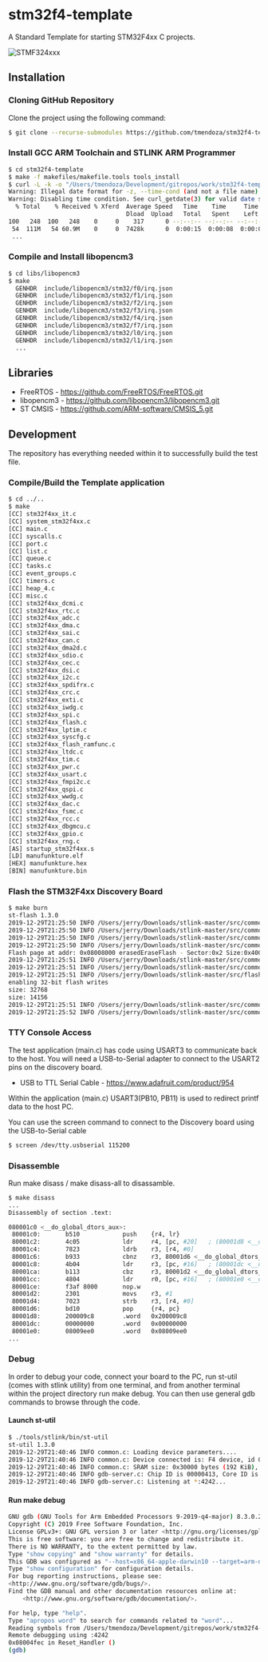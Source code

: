 # stm32f4-template

A Standard Template for starting STM32F4xx C projects.

![STMF324xxx](https://www.st.com/content/ccc/fragment/product_related/rpn_information/board_photo/17/e9/78/47/7c/f4/42/e1/stm32f4_discovery.jpg/files/stm32f4_discovery.jpg/_jcr_content/translations/en.stm32f4_discovery.jpg)

## Installation

### Cloning GitHub Repository
Clone the project using the following command:

```bash
$ git clone --recurse-submodules https://github.com/tmendoza/stm32f4-template.git
```

### Install GCC ARM Toolchain and STLINK ARM Programmer

```bash
$ cd stm32f4-template
$ make -f makefiles/makefile.tools tools_install
$ curl -L -k -o "/Users/tmendoza/Development/gitrepos/work/stm32f4-template/makefiles/../downloads/gcc-arm-none-eabi-9-2019-q4-major-mac.tar.bz2" -z "/Users/tmendoza/Development/gitrepos/work/stm32f4-template/makefiles/../downloads/gcc-arm-none-eabi-9-2019-q4-major-mac.tar.bz2" "https://developer.arm.com/-/media/Files/downloads/gnu-rm/9-2019q4/RC2.1/gcc-arm-none-eabi-9-2019-q4-major-mac.tar.bz2"
Warning: Illegal date format for -z, --time-cond (and not a file name). 
Warning: Disabling time condition. See curl_getdate(3) for valid date syntax.
  % Total    % Received % Xferd  Average Speed   Time    Time     Time  Current
                                 Dload  Upload   Total   Spent    Left  Speed
100   248  100   248    0     0    317      0 --:--:-- --:--:-- --:--:--   317
 54  111M   54 60.9M    0     0  7428k      0  0:00:15  0:00:08  0:00:07  9.7M
 ...
```

### Compile and Install libopencm3

```bash
$ cd libs/libopencm3
$ make
  GENHDR  include/libopencm3/stm32/f0/irq.json
  GENHDR  include/libopencm3/stm32/f1/irq.json
  GENHDR  include/libopencm3/stm32/f2/irq.json
  GENHDR  include/libopencm3/stm32/f3/irq.json
  GENHDR  include/libopencm3/stm32/f4/irq.json
  GENHDR  include/libopencm3/stm32/f7/irq.json
  GENHDR  include/libopencm3/stm32/l0/irq.json
  GENHDR  include/libopencm3/stm32/l1/irq.json
  ...
```


## Libraries

* FreeRTOS - https://github.com/FreeRTOS/FreeRTOS.git
* libopencm3 - https://github.com/libopencm3/libopencm3.git
* ST CMSIS - https://github.com/ARM-software/CMSIS_5.git

## Development
The repository has everything needed within it to successfully build the test file.  

### Compile/Build the Template application 

```bash
$ cd ../..
$ make
[CC] stm32f4xx_it.c
[CC] system_stm32f4xx.c
[CC] main.c
[CC] syscalls.c
[CC] port.c
[CC] list.c
[CC] queue.c
[CC] tasks.c
[CC] event_groups.c
[CC] timers.c
[CC] heap_4.c
[CC] misc.c
[CC] stm32f4xx_dcmi.c
[CC] stm32f4xx_rtc.c
[CC] stm32f4xx_adc.c
[CC] stm32f4xx_dma.c
[CC] stm32f4xx_sai.c
[CC] stm32f4xx_can.c
[CC] stm32f4xx_dma2d.c
[CC] stm32f4xx_sdio.c
[CC] stm32f4xx_cec.c
[CC] stm32f4xx_dsi.c
[CC] stm32f4xx_i2c.c
[CC] stm32f4xx_spdifrx.c
[CC] stm32f4xx_crc.c
[CC] stm32f4xx_exti.c
[CC] stm32f4xx_iwdg.c
[CC] stm32f4xx_spi.c
[CC] stm32f4xx_flash.c
[CC] stm32f4xx_lptim.c
[CC] stm32f4xx_syscfg.c
[CC] stm32f4xx_flash_ramfunc.c
[CC] stm32f4xx_ltdc.c
[CC] stm32f4xx_tim.c
[CC] stm32f4xx_pwr.c
[CC] stm32f4xx_usart.c
[CC] stm32f4xx_fmpi2c.c
[CC] stm32f4xx_qspi.c
[CC] stm32f4xx_wwdg.c
[CC] stm32f4xx_dac.c
[CC] stm32f4xx_fsmc.c
[CC] stm32f4xx_rcc.c
[CC] stm32f4xx_dbgmcu.c
[CC] stm32f4xx_gpio.c
[CC] stm32f4xx_rng.c
[AS] startup_stm32f4xx.s
[LD] manufunkture.elf
[HEX] manufunkture.hex
[BIN] manufunkture.bin
```

### Flash the STM32F4xx Discovery Board
```bash
$ make burn
st-flash 1.3.0
2019-12-29T21:25:50 INFO /Users/jerry/Downloads/stlink-master/src/common.c: Loading device parameters....
2019-12-29T21:25:50 INFO /Users/jerry/Downloads/stlink-master/src/common.c: Device connected is: F4 device, id 0x10076413
2019-12-29T21:25:50 INFO /Users/jerry/Downloads/stlink-master/src/common.c: SRAM size: 0x30000 bytes (192 KiB), Flash: 0x100000 bytes (1024 KiB) in pages of 16384 bytes
2019-12-29T21:25:50 INFO /Users/jerry/Downloads/stlink-master/src/common.c: Attempting to write 46924 (0xb74c) bytes to stm32 address: 134217728 (0x8000000)
Flash page at addr: 0x08008000 erasedEraseFlash - Sector:0x2 Size:0x4000 
2019-12-29T21:25:51 INFO /Users/jerry/Downloads/stlink-master/src/common.c: Finished erasing 3 pages of 16384 (0x4000) bytes
2019-12-29T21:25:51 INFO /Users/jerry/Downloads/stlink-master/src/common.c: Starting Flash write for F2/F4/L4
2019-12-29T21:25:51 INFO /Users/jerry/Downloads/stlink-master/src/flash_loader.c: Successfully loaded flash loader in sram
enabling 32-bit flash writes
size: 32768
size: 14156
2019-12-29T21:25:51 INFO /Users/jerry/Downloads/stlink-master/src/common.c: Starting verification of write complete
2019-12-29T21:25:52 INFO /Users/jerry/Downloads/stlink-master/src/common.c: Flash written and verified! jolly good!
```

### TTY Console Access
The test application (main.c) has code using USART3 to communicate back to the host.  You will need a USB-to-Serial adapter
to connect to the USART2 pins on the discovery board. 

* USB to TTL Serial Cable - https://www.adafruit.com/product/954

Within the application (main.c) USART3(PB10, PB11) is used to redirect printf data to the host PC.

You can use the screen command to connect to the Discovery board using the USB-to-Serial cable

```bash
$ screen /dev/tty.usbserial 115200
```

### Disassemble

Run make disass / make disass-all to disassamble.

```bash
$ make disass
...
Disassembly of section .text:

080001c0 <__do_global_dtors_aux>:
 80001c0:       b510            push    {r4, lr}
 80001c2:       4c05            ldr     r4, [pc, #20]   ; (80001d8 <__do_global_dtors_aux+0x18>)
 80001c4:       7823            ldrb    r3, [r4, #0]
 80001c6:       b933            cbnz    r3, 80001d6 <__do_global_dtors_aux+0x16>
 80001c8:       4b04            ldr     r3, [pc, #16]   ; (80001dc <__do_global_dtors_aux+0x1c>)
 80001ca:       b113            cbz     r3, 80001d2 <__do_global_dtors_aux+0x12>
 80001cc:       4804            ldr     r0, [pc, #16]   ; (80001e0 <__do_global_dtors_aux+0x20>)
 80001ce:       f3af 8000       nop.w
 80001d2:       2301            movs    r3, #1
 80001d4:       7023            strb    r3, [r4, #0]
 80001d6:       bd10            pop     {r4, pc}
 80001d8:       200009c8        .word   0x200009c8
 80001dc:       00000000        .word   0x00000000
 80001e0:       08009ee0        .word   0x08009ee0
...
```

### Debug

In order to debug your code, connect your board to the PC, run st-util (comes with stlink utility) from one terminal, and from another terminal within the project directory run make debug. You can then use general gdb commands to browse through the code.

#### Launch st-util
```bash
$ ./tools/stlink/bin/st-util
st-util 1.3.0
2019-12-29T21:40:46 INFO common.c: Loading device parameters....
2019-12-29T21:40:46 INFO common.c: Device connected is: F4 device, id 0x10076413
2019-12-29T21:40:46 INFO common.c: SRAM size: 0x30000 bytes (192 KiB), Flash: 0x100000 bytes (1024 KiB) in pages of 16384 bytes
2019-12-29T21:40:46 INFO gdb-server.c: Chip ID is 00000413, Core ID is  2ba01477.
2019-12-29T21:40:46 INFO gdb-server.c: Listening at *:4242...
```

#### Run make debug 
```bash
GNU gdb (GNU Tools for Arm Embedded Processors 9-2019-q4-major) 8.3.0.20190709-git
Copyright (C) 2019 Free Software Foundation, Inc.
License GPLv3+: GNU GPL version 3 or later <http://gnu.org/licenses/gpl.html>
This is free software: you are free to change and redistribute it.
There is NO WARRANTY, to the extent permitted by law.
Type "show copying" and "show warranty" for details.
This GDB was configured as "--host=x86_64-apple-darwin10 --target=arm-none-eabi".
Type "show configuration" for configuration details.
For bug reporting instructions, please see:
<http://www.gnu.org/software/gdb/bugs/>.
Find the GDB manual and other documentation resources online at:
    <http://www.gnu.org/software/gdb/documentation/>.

For help, type "help".
Type "apropos word" to search for commands related to "word"...
Reading symbols from /Users/tmendoza/Development/gitrepos/work/stm32f4-template/binary/manufunkture.elf...
Remote debugging using :4242
0x08004fec in Reset_Handler ()
(gdb) 
```


